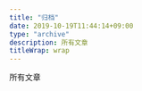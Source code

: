 ```yaml
---
title: "归档"
date: 2019-10-19T11:44:14+09:00
type: "archive"
description: 所有文章 
titleWrap: wrap
---
```


所有文章
